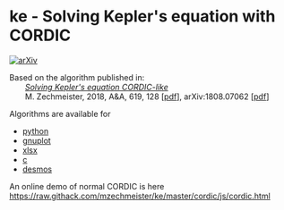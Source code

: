 # ke - Solving Kepler's equation with CORDIC

[![arXiv](http://img.shields.io/badge/arXiv-1808.07062-green.svg?style=flat)](https://arxiv.org/abs/1808.07062)

Based on the algorithm published in:\
&emsp;&emsp;[*Solving Kepler's equation CORDIC-like*](https://ui.adsabs.harvard.edu/abs/2018A%26A...619A.128Z)\
&emsp;&emsp;M. Zechmeister, 2018, A&A, 619, 128 [[pdf](https://www.aanda.org/articles/aa/pdf/2018/11/aa33162-18.pdf)], arXiv:1808.07062 [[pdf](https://arxiv.org/pdf/1808.07062)]

Algorithms are available for
* [python](cordic_like/python)
* [gnuplot](cordic_like/gnuplot)
* [xlsx](cordic_like/xlsx)
* [c](cordic_like/python/lib)
* [desmos](https://www.desmos.com/calculator/qpyeu93dcx)

An online demo of normal CORDIC is here
https://raw.githack.com/mzechmeister/ke/master/cordic/js/cordic.html
